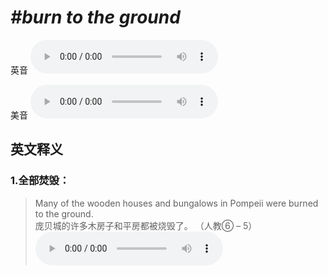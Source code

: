 # ***\#burn to the ground*** 
英音
<audio src="./media/burn to the ground1.aac" controls="controls"></audio>

美音
<audio src="./media/burn to the ground2.aac" controls="controls"></audio>



  

英文释义
---
### 1.**全部焚毁：**  

 > Many of the wooden houses and bungalows in Pompeii were burned to the ground.  
 > 庞贝城的许多木房子和平房都被烧毁了。  （人教⑥ – 5）  
<audio src="./media/3-burn.aac" controls="controls"></audio>


